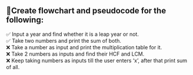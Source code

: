 ## :book:Create flowchart and pseudocode for the following:
:white_check_mark: Input a year and find whether it is a leap year or not.
<br />:white_check_mark: Take two numbers and print the sum of both.
<br />:x: Take a number as input and print the multiplication table for it.
<br />:x: Take 2 numbers as inputs and find their HCF and LCM.
<br />:x: Keep taking numbers as inputs till the user enters ‘x’, after that print sum of all.
